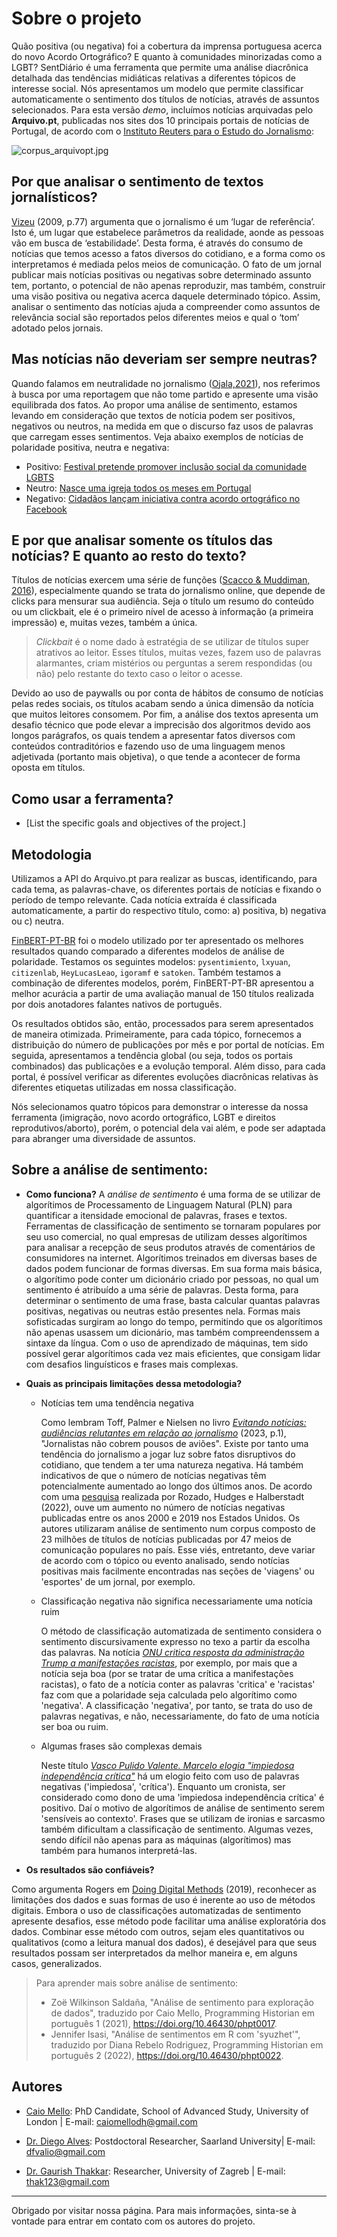 # Sobre o projeto

Quão positiva (ou negativa) foi a cobertura da imprensa portuguesa acerca do novo Acordo Ortográfico? E quanto à comunidades minorizadas como a LGBT? SentDiário é uma ferramenta que permite uma análise diacrônica detalhada das tendências midiáticas relativas a diferentes tópicos de interesse social. Nós apresentamos um modelo que permite classificar automaticamente o sentimento dos títulos de notícias, através de assuntos selecionados. Para esta versão *demo*, incluímos notícias arquivadas pelo **Arquivo.pt**, publicadas nos sites dos 10 principais portais de notícias de Portugal, de acordo com o [Instituto Reuters para o Estudo do Jornalismo](https://reutersinstitute.politics.ox.ac.uk/digital-news-report/2023/portugal): 

![corpus_arquivopt.jpg](corpus_arquivopt.jpg)


## Por que analisar o sentimento de textos jornalísticos?
[Vizeu](https://revistaseletronicas.pucrs.br/ojs/index.php/revistafamecos/article/view/6321) (2009, p.77) argumenta que o jornalismo é um ‘lugar de referência’. Isto é, um lugar que estabelece parâmetros da realidade, aonde as pessoas vão em busca de ‘estabilidade’. Desta forma, é através do consumo de notícias que temos acesso a fatos diversos do cotidiano, e a forma como os interpretamos é mediada pelos meios de comunicação. O fato de um jornal publicar mais notícias positivas ou negativas sobre determinado assunto tem, portanto, o potencial de não apenas reproduzir, mas também, construir uma visão positiva ou negativa acerca daquele determinado tópico. Assim, analisar o sentimento das notícias ajuda a compreender como assuntos de relevância social são reportados pelos diferentes meios e qual o ‘tom’ adotado pelos jornais.  

## Mas notícias não deveriam ser sempre neutras?  
Quando falamos em neutralidade no jornalismo ([Ojala,2021](https://www.tandfonline.com/doi/full/10.1080/1461670X.2021.1942150)), nos referimos à busca por uma reportagem que não tome partido e apresente uma visão equilibrada dos fatos. Ao propor uma análise de sentimento, estamos levando em consideração que textos de notícia podem ser positivos, negativos ou neutros, na medida em que o discurso faz usos de palavras que carregam esses sentimentos. Veja abaixo exemplos de notícias de polaridade positiva, neutra e negativa:

- Positivo: [Festival pretende promover inclusão social da comunidade LGBTS](https://arquivo.pt/noFrame/replay/20120809234829id_/http://www.dn.pt/cartaz/interior.aspx?content_id=2710584) 
- Neutro: [Nasce uma igreja todos os meses em Portugal](https://arquivo.pt/noFrame/replay/20190811192132id_/https://www.dn.pt/pais/interior/nasce-uma-igreja-todos-os-meses-em-portugal--10887303.html)
- Negativo: [Cidadãos lançam iniciativa contra acordo ortográfico no Facebook](https://arquivo.pt/noFrame/replay/20100608075542id_/http://www.publico.pt/Sociedade/cidadaos-lancam-iniciativa-contra-acordo-ortografico-no-facebook_1424865)

## E por que analisar somente os títulos das notícias? E quanto ao resto do texto?
Títulos de notícias exercem uma série de funções ([Scacco & Muddiman, 2016](https://mediaengagement.org/research/clickbait-headlines/)), especialmente quando se trata do jornalismo online, que depende de clicks para mensurar sua audiência. Seja o título um resumo do conteúdo ou um clickbait, ele é o primeiro nível de acesso à informação (a primeira impressão) e, muitas vezes, também a única. 


>*Clickbait* é o nome dado à estratégia de se utilizar de títulos super atrativos ao leitor. Esses títulos, muitas vezes, fazem uso de palavras alarmantes, criam mistérios ou perguntas a serem respondidas (ou não) pelo restante do texto caso o leitor o acesse.


Devido ao uso de paywalls ou por conta de hábitos de consumo de notícias pelas redes sociais, os títulos acabam sendo a única dimensão da notícia que muitos leitores consomem. Por fim, a análise dos textos apresenta um desafio técnico que pode elevar a imprecisão dos algoritmos devido aos longos parágrafos, os quais tendem a apresentar fatos diversos com conteúdos contraditórios e fazendo uso de uma linguagem menos adjetivada (portanto mais objetiva), o que tende a acontecer de forma oposta em títulos. 

## Como usar a ferramenta?

- [List the specific goals and objectives of the project.]             

## Metodologia 

Utilizamos a API do Arquivo.pt para realizar as buscas, identificando, para cada tema, as palavras-chave, os diferentes portais de notícias e fixando o período de tempo relevante. Cada notícia extraída é classificada automaticamente, a partir do respectivo título, como: a) positiva, b) negativa ou c) neutra.

[FinBERT-PT-BR](https://huggingface.co/lucas-leme/FinBERT-PT-BR) foi o modelo utilizado por ter apresentado os melhores resultados quando comparado a diferentes modelos de análise de polaridade. Testamos os seguintes modelos: `pysentimiento`, `lxyuan`, `citizenlab`, `HeyLucasLeao`, `igoramf` e `satoken`. Também testamos a combinação de diferentes modelos, porém, FinBERT-PT-BR apresentou a melhor acurácia a partir de uma avaliação manual de 150 títulos realizada por dois anotadores falantes nativos de português.

Os resultados obtidos são, então, processados para serem apresentados de maneira otimizada. Primeiramente, para cada tópico, fornecemos a distribuição do número de publicações por mês e por portal de notícias. Em seguida, apresentamos a tendência global (ou seja, todos os portais combinados) das publicações e a evolução temporal. Além disso, para cada portal, é possível verificar as diferentes evoluções diacrônicas relativas às diferentes etiquetas utilizadas em nossa classificação.

Nós selecionamos quatro tópicos para demonstrar o interesse da nossa ferramenta (imigração, novo acordo ortográfico, LGBT e direitos reprodutivos/aborto), porém, o potencial dela vai além, e pode ser adaptada para abranger uma diversidade de assuntos. 

## Sobre a análise de sentimento: 

- **Como funciona?**
A *análise de sentimento* é uma forma de se utilizar de algorítimos de Processamento de Linguagem Natural (PLN) para quantificar a itensidade emocional de palavras, frases e textos. Ferramentas de classificação de sentimento se tornaram populares por seu uso comercial, no qual empresas de utilizam desses algorítimos para analisar a recepção de seus produtos através de comentários de consumidores na internet. Algorítimos treinados em diversas bases de dados podem funcionar de formas diversas. Em sua forma mais básica, o algorítimo pode conter um dicionário criado por pessoas, no qual um sentimento é atribuído a uma série de palavras. Desta forma, para determinar o sentimento de uma frase, basta calcular quantas palavras positivas, negativas ou neutras estão presentes nela. Formas mais sofisticadas surgiram ao longo do tempo, permitindo que os algorítimos não apenas usassem um dicionário, mas também compreendenssem a sintaxe da língua. Com o uso de aprendizado de máquinas, tem sido possível gerar algorítimos cada vez mais eficientes, que consigam lidar com desafios linguísticos e frases mais complexas.
  
- **Quais as principais limitações dessa metodologia?**

  - Notícias tem uma tendência negativa
    
    Como lembram Toff, Palmer e Nielsen no livro *[Evitando notícias: audiências relutantes em relação ao jornalismo](https://cup.columbia.edu/book/avoiding-the-news/9780231205191)* (2023, p.1), "Jornalistas não cobrem pousos de aviões". Existe por tanto uma tendência do jornalismo a jogar luz sobre fatos disruptivos do cotidiano, que tendem a ter uma natureza negativa. Há também indicativos de que o número de notícias negativas têm potencialmente aumentado ao longo dos últimos anos. De acordo com uma [pesquisa](https://journals.plos.org/plosone/article?id=10.1371/journal.pone.0276367) realizada por Rozado, Hudges e Halberstadt (2022), ouve um aumento no número de notícias negativas publicadas entre os anos 2000 e 2019 nos Estados Unidos. Os autores utilizaram análise de sentimento num corpus composto de 23 milhões de títulos de notícias publicadas por 47 meios de comunicação populares no país. Esse viés, entretanto, deve variar de acordo com o tópico ou evento analisado, sendo notícias positivas mais facilmente encontradas nas seções de 'viagens' ou 'esportes' de um jornal, por exemplo.  

  - Classificação negativa não significa necessariamente uma notícia ruim
    
    O método de classificação automatizada de sentimento considera o sentimento discursivamente expresso no texo a partir da escolha das palavras. Na notícia *[ONU critica resposta da administração Trump a manifestações racistas](https://arquivo.pt/noFrame/replay/20170831232240id_/http://observador.pt/2017/08/23/onu-critica-resposta-da-administracao-trump-a-manifestacoes-racistas/)*, por exemplo, por mais que a notícia seja boa (por se tratar de uma crítica a manifestações racistas), o fato de a notícia conter as palavras 'critica' e 'racistas' faz com que a polaridade seja calculada pelo algorítimo como 'negativa'. A classificação 'negativa', por tanto, se trata do uso de palavras negativas, e não, necessariamente, do fato de uma notícia ser boa ou ruim.  
  
  - Algumas frases são complexas demais
    
    Neste título *[Vasco Pulido Valente. Marcelo elogia "impiedosa independência crítica"](https://arquivo.pt/noFrame/replay/20200327212418id_/https://www.dn.pt/poder/amp/vasco-pulido-valente-marcelo-elogia-impiedosa-independencia-critica-11848581.html)* há um elogio feito com uso de palavras negativas ('impiedosa', 'crítica'). Enquanto um cronista, ser considerado como dono de uma 'impiedosa independência crítica' é positivo. Daí o motivo de algorítimos de análise de sentimento serem 'sensíveis ao contexto'. Frases que se utilizam de ironias e sarcasmo também dificultam a classificação de sentimento. Algumas vezes, sendo difícil não apenas para as máquinas (algorítimos) mas também para humanos interpretá-las. 

- **Os resultados são confiáveis?**

Como argumenta Rogers em [Doing Digital Methods](https://books.google.com/books/about/Doing_Digital_Methods.html?id=DLuODwAAQBAJ) (2019), reconhecer as limitações dos dados e suas formas de uso é inerente ao uso de métodos digitais. Embora o uso de classificações automatizadas de sentimento apresente desafios, esse método pode facilitar uma análise exploratória dos dados. Combinar esse método com outros, sejam eles quantitativos ou qualitativos (como a leitura manual dos dados),  é desejável para que seus resultados possam ser interpretados da melhor maneira e, em alguns casos, generalizados. 


> Para aprender mais sobre análise de sentimento: 
> - Zoë Wilkinson Saldaña, "Análise de sentimento para exploração de dados", traduzido por Caio Mello, Programming Historian em português 1 (2021), https://doi.org/10.46430/phpt0017.
> - Jennifer Isasi, "Análise de sentimentos em R com 'syuzhet'", traduzido por Diana Rebelo Rodriguez, Programming Historian em português 2 (2022), https://doi.org/10.46430/phpt0022.

## Autores

- [Caio Mello](https://caiocmello.github.io/): PhD Candidate, School of Advanced Study, University of London | E-mail: caiomellodh@gmail.com

- [Dr. Diego Alves](https://dfvalio.github.io/): Postdoctoral Researcher, Saarland University| E-mail: dfvalio@gmail.com

- [Dr. Gaurish Thakkar](https://thak123.github.io/): Researcher, University of Zagreb | E-mail: thak123@gmail.com
---
Obrigado por visitar nossa página. Para mais informações, sinta-se à vontade para entrar em contato com os autores do projeto. 
